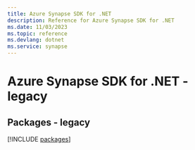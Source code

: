 ```yaml
---
title: Azure Synapse SDK for .NET
description: Reference for Azure Synapse SDK for .NET
ms.date: 11/03/2023
ms.topic: reference
ms.devlang: dotnet
ms.service: synapse
---
```

# Azure Synapse SDK for .NET - legacy
## Packages - legacy
[!INCLUDE [packages](synapse-index.md)]